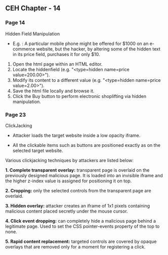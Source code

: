 ## **CEH Chapter - 14**

### **Page 14**

Hidden Field Manipulation

* E.g. : A particular mobile phone might be offered for $1000 on an e-commerce website, but the hacker, by altering some of the hidden text in its price field, purchases it for only $10.

1. Open the html page within an HTML editor. 
2. Locate the hiddenfield (e.g. "<type=hidden name=price value=200.00>"). 
3. Modify its content to a different value (e.g. "<type=hidden name=price value=2.00>"). 
4. Save the html file locally and browse it. 
5. Click the Buy button to perform electronic shoplifting via hidden manipulation.


### **Page 23**

ClickJacking

* Attacker loads the target website inside a low opacity iframe.

* All the clickable items such as buttons are positioned exactly as on the selected target website.


Various clickjacking techniques by attackers are listed below:

**1. Complete transparent overlay:**  transparent page is overlaid on the previously designed malicious page. It is loaded into an invisible iframe and the higher z-index value is assigned for positioning it on top.


**2. Cropping:**  only the selected controls from the transparent page are overlaid.  

**3. Hidden overlay:**   attacker creates an iframe of 1x1 pixels containing malicious content placed secretly under the mouse cursor.


**4. Click event dropping:**   can completely hide a malicious page behind a legitimate page. Used to set the CSS pointer-events property of the top to none.


**5. Rapid content replacement:**  targeted controls are covered by opaque overlays that are removed only for a moment for registering a click. 
















































































































































































































































































































































































































































































































































































































































































































































































































































































































































































































































































































































































































































































































































































































































































































































































































































































































































































































































































































































































































































































































































































































































































































































































































































































































































































































































































































































































































































































































































































































































































































































































































































































































































































































































































































































































































































































































































































































































































































































































































































































































































































































































































































































































































































































































































































































































































































































































































































































































































































































































































































































































































































































































































































































































































































































































































































































































































































































































































































































































































































































































































































































































































































































































































































































































































































































































































































































































































































































































































































































































































































































































































































































































































































































































































































































































































































































































































































































































































































































































































































































































































































































































































































































































































































































































































































































































































































































































































































































































































































































































































































































































































































































































































































































































